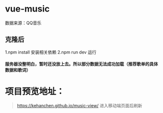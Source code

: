 # vue-music
数据来源：QQ音乐

## 克隆后
1.npm install 安装相关依赖
2.npm run dev 运行

#### 服务器没整明白，暂时还没放上去。所以部分数据无法成功加载（推荐歌单的具体数据和歌词）

# 项目预览地址：
>https://kehanchen.github.io/music-view/
进入移动端页面后刷新
